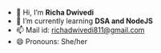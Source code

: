 - 👋 Hi, I’m **Richa Dwivedi**
- 🌱 I’m currently learning **DSA and NodeJS**
- 📫 Mail id: richadwivedi811@gmail.com
- 😄 Pronouns: She/her

<!---
richadwivedi21/richadwivedi21 is a ✨ special ✨ repository because its `README.md` (this file) appears on your GitHub profile.
You can click the Preview link to take a look at your changes.
--->
